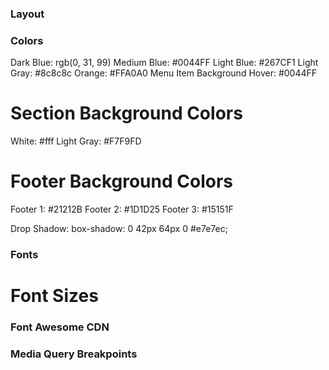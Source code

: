 ### Layout ###


### Colors ###
Dark Blue: rgb(0, 31, 99)
Medium Blue: #0044FF
Light Blue: #267CF1
Light Gray: #8c8c8c
Orange: #FFA0A0
Menu Item Background Hover: #0044FF

# Section Background Colors
White: #fff
Light Gray: #F7F9FD

# Footer Background Colors
Footer 1: #21212B
Footer 2: #1D1D25
Footer 3: #15151F

Drop Shadow: box-shadow: 0 42px 64px 0 #e7e7ec;

### Fonts ###


# Font Sizes

### Font Awesome CDN ###
<script src="https://kit.fontawesome.com/c34c8ba824.js" crossorigin="anonymous"></script>



### Media Query Breakpoints ###